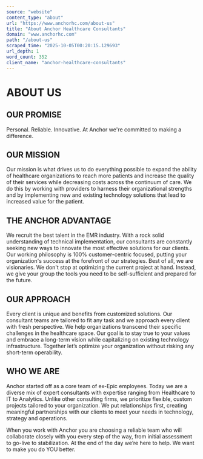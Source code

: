 ```yaml
---
source: "website"
content_type: "about"
url: "https://www.anchorhc.com/about-us"
title: "About Anchor Healthcare Consultants"
domain: "www.anchorhc.com"
path: "/about-us"
scraped_time: "2025-10-05T00:20:15.129693"
url_depth: 1
word_count: 352
client_name: "anchor-healthcare-consultants"
---
```


# ABOUT US

## OUR PROMISE

Personal. Reliable. Innovative. At Anchor we're committed to making a difference.

## OUR MISSION

Our mission is what drives us to do everything possible to expand the ability of healthcare organizations to reach more patients and increase the quality of their services while decreasing costs across the continuum of care. We do this by working with providers to harness their organizational strengths and by implementing new and existing technology solutions that lead to increased value for the patient.

## THE ANCHOR ADVANTAGE

We recruit the best talent in the EMR industry. With a rock solid understanding of technical implementation, our consultants are constantly seeking new ways to innovate the most effective solutions for our clients. Our working philosophy is 100% customer-centric focused, putting your organization's success at the forefront of our strategies. Best of all, we are visionaries. We don't stop at optimizing the current project at hand. Instead, we give your group the tools you need to be self-sufficient and prepared for the future.

## OUR APPROACH

Every client is unique and benefits from customized solutions. Our consultant teams are tailored to fit any task and we approach every client with fresh perspective. We help organizations transcend their specific challenges in the healthcare space. Our goal is to stay true to your values and embrace a long-term vision while capitalizing on existing technology infrastructure. Together let’s optimize your organization without risking any short-term operability.

## WHO WE ARE

Anchor started off as a core team of ex-Epic employees. Today we are a diverse mix of expert consultants with expertise ranging from Healthcare to IT to Analytics. Unlike other consulting firms, we prioritize flexible, custom projects tailored to your organization. We put relationships first, creating meaningful partnerships with our clients to meet your needs in technology, strategy and operations.

When you work with Anchor you are choosing a reliable team who will collaborate closely with you every step of the way, from initial assessment to go-live to stabilization. At the end of the day we’re here to help. We want to make you do YOU better.